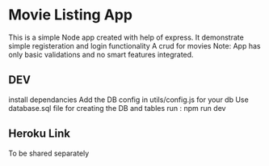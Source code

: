 # Movie Listing App

This is a simple Node app created with help of express.
It demonstrate simple registeration and login functionality
A crud for movies
Note: App has only basic validations and no smart features integrated.


## DEV
install dependancies
Add the DB config in utils/config.js for your db
Use database.sql file for creating the DB and tables
run : npm run dev

## Heroku Link
To be shared separately
